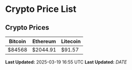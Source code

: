 # Crypto Price List

## Crypto Prices
| Bitcoin | Ethereum | Litecoin |
| ------- | -------- | -------- |
| $84568 | $2044.91 | $91.57 |
**Last Updated:** 2025-03-19 16:55 UTC
**Last Updated:** $DATE$
